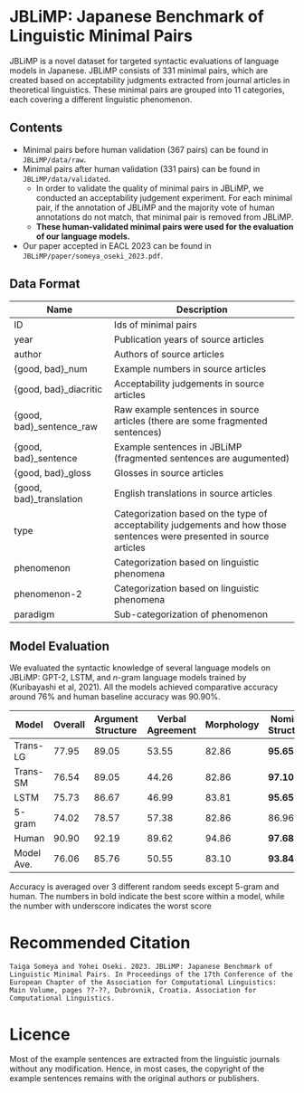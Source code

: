 # JBLiMP: Japanese Benchmark of Linguistic Minimal Pairs

JBLiMP is a novel dataset for targeted syntactic evaluations of language models in Japanese. JBLiMP consists of 331 minimal pairs, which are created based on acceptability judgments extracted from journal articles in theoretical linguistics. These minimal pairs are grouped into 11 categories, each covering a different linguistic phenomenon.


## Contents
- Minimal pairs before human validation (367 pairs) can be found in `JBLiMP/data/raw`.
- Minimal pairs after human validation (331 pairs) can be found in `JBLiMP/data/validated`.
    - In order to validate the quality of minimal pairs in JBLiMP, we conducted an acceptability judgement experiment. For each minimal pair, if the annotation of JBLiMP and the majority vote of human annotations do not match, that minimal pair is removed from JBLiMP.
    - **These human-validated minimal pairs were used for the evaluation of our language models.**
- Our paper accepted in EACL 2023 can be found in `JBLiMP/paper/someya_oseki_2023.pdf`.

## Data Format
|Name|Description|
|----|-----|
|ID|Ids of minimal pairs|
|year|Publication years of source articles|
|author|Authors of source articles|
|{good, bad}_num|Example numbers in source articles|
|{good, bad}_diacritic|Acceptability judgements in source articles|
|{good, bad}_sentence_raw|Raw example sentences in source articles (there are some fragmented sentences)|
|{good, bad}_sentence|Example sentences in JBLiMP (fragmented sentences are augumented)|
|{good, bad}_gloss|Glosses in source articles|
|{good, bad}_translation|English translations in source articles|
|type|Categorization based on the type of acceptability judgements and how those sentences were presented in source articles|
|phenomenon|Categorization based on linguistic phenomena|
|phenomenon-2|Categorization based on linguistic phenomena|
|paradigm|Sub-categorization of phenomenon|

## Model Evaluation
We evaluated the syntactic knowledge of several language models on JBLiMP: GPT-2, LSTM, and _n_-gram language models trained by (Kuribayashi et al, 2021). All the models achieved comparative accuracy around 76% and human baseline accuracy was 90.90%.

| Model | Overall | Argument Structure  | Verbal Agreement| Morphology | Nominal Structure | Ellipsis | Quantifiers | Binding | Island effects| Filer-gap| NPI Licensing | Control/Raising           |
|------------------------|--------------------------|-----------|--------|-------------------------|----------------|---------------------------|-------------------------|--------------------------|---------|-------|-------------------|-------------------|
| Trans-LG  | 77.95                    | 89.05     | 53.55  | 82.86                   | **95.65** | 85.96                     | 73.81                   | 58.97                    | 75.76   | 55.56 | 50.00             | <ins> 16.67</ins> |
| Trans-SM               | 76.54                    | 89.05     | 44.26  | 82.86                   | **97.10** | 89.47                     | 71.43                   | 46.15                    | 84.85   | 55.56 | 75.00             | <ins> 0.00</ins> |
| LSTM                   | 75.73                    | 86.67     | 46.99  | 83.81                   | **95.65** | 91.23                     | 66.67                   | <ins> 41.03</ins>        | 87.88   | 44.44 | 66.67             | 50.00             |
| 5-gram                 | 74.02                    | 78.57     | 57.38  | 82.86                   | 86.96          | **89.47**            | 78.57                   | 53.85                    | 72.73   | 66.67 | <ins> 50.00</ins> | 0.00              |
| Human                  | 90.90                    | 92.19     | 89.62  | 94.86                   | **97.68** | 87.37                     | 85.71                   | 82.05                    | 92.12   | 78.52 | 90.00             | <ins> 70.00</ins> |
| Model Ave.             | 76.06                    | 85.76     | 50.55  | 83.10                   | **93.84** | 89.03                     | 72.62                   | 50.00                    | 80.31   | 55.56 | 60.42             | <ins> 16.67</ins> |

Accuracy is averaged over 3 different random seeds except 5-gram and human. The numbers in bold indicate the best score within a model, while the number with underscore indicates the worst score

# Recommended Citation
```
Taiga Someya and Yohei Oseki. 2023. JBLiMP: Japanese Benchmark of Linguistic Minimal Pairs. In Proceedings of the 17th Conference of the European Chapter of the Association for Computational Linguistics: Main Volume, pages ??-??, Dubrovnik, Croatia. Association for Computational Linguistics.
```

# Licence
Most of the example sentences are extracted from the linguistic journals without any modification. Hence, in most cases, the copyright of the example sentences remains with the original authors or publishers.
